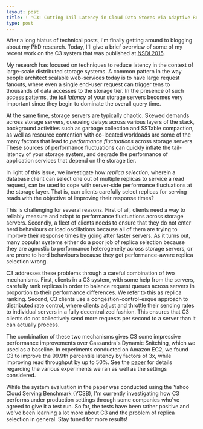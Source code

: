 ```yaml
---
layout: post
title: ! 'C3: Cutting Tail Latency in Cloud Data Stores via Adaptive Replica Selection'
type: post
---
```


After a long hiatus of technical posts, I'm finally getting around to blogging
about my PhD research. Today, I'll give a brief overview of some of my recent work on
the C3 system that was published at [NSDI 2015](https://www.usenix.org/conference/nsdi15/technical-sessions/presentation/suresh).

My research has focused on techniques to reduce latency in the context of
large-scale distributed storage systems. A common pattern in the way people
architect scalable web-services today is to have large request fanouts, where even a
single end-user request can trigger tens to thousands of data accesses to the
storage tier. In the presence of such access patterns, the *tail latency* of
your storage servers becomes very important since they begin to dominate the
overall query time.

At the same time, storage servers are typically chaotic. Skewed demands across
storage servers, queueing delays across various layers of the stack,
background activities such as garbage collection and SSTable compaction, as
well as resource contention with co-located workloads are some of the many
factors that lead to *performance fluctuations* across storage servers. These
sources of performance fluctuations can quickly inflate the tail-latency of
your storage system, and degrade the performance of application services that
depend on the storage tier.

In light of this issue, we investigate how *replica selection*, wherein a
database client can select one out of multiple replicas to service a read
request, can be used to cope with server-side performance fluctuations at the
storage layer. That is, can clients carefully select replicas for serving
reads with the objective of improving their response times?

This is challenging for several reasons. First of all, clients need a way to
reliably measure and adapt to performance fluctuations across storage servers.
Secondly, a fleet of clients needs to ensure that they do not enter herd
behaviours or load oscillations because all of them are trying to improve
their response times by going after faster servers. As it turns out,
many popular systems either do a poor job of replica selection because
they are agnostic to performance heterogeneity across storage servers,
or are prone to herd behaviours because they get performance-aware
replica selection wrong.

C3 addresses these problems through a careful combination of two mechanisms.
First, clients in a C3 system, with some help from the servers, carefully
rank replicas in order to balance request queues across servers in proportion
to their performance differences. We refer to this as replica ranking. Second,
C3 clients use a congestion-control-esque approach to distributed rate
control, where clients adjust and throttle their sending rates to individual
servers in a fully decentralized fashion. This ensures that C3 clients
do not collectively send more requests per second to a server than it
can actually process.

The combination of these two mechanisms gives C3 some impressive performance
improvements over Cassandra's Dynamic Snitching, which we used as a baseline.
In experiments conducted on Amazon EC2, we found C3 to improve the 99.9th
percentile latency by factors of 3x, while improving read throughput by up to
50%. See the [paper](https://www.usenix.org/conference/nsdi15/technical-sessions/presentation/suresh)
for details regarding the various experiments we ran as well as the settings considered.

While the system evaluation in the paper was conducted using the Yahoo Cloud
Serving Benchmark (YCSB), I'm currently investigating how C3 performs under
production settings through some companies who've agreed to give it a test
run. So far, the tests have been rather positive and we've been learning
a lot more about C3 and the problem of replica selection in general. Stay tuned
for more results!

